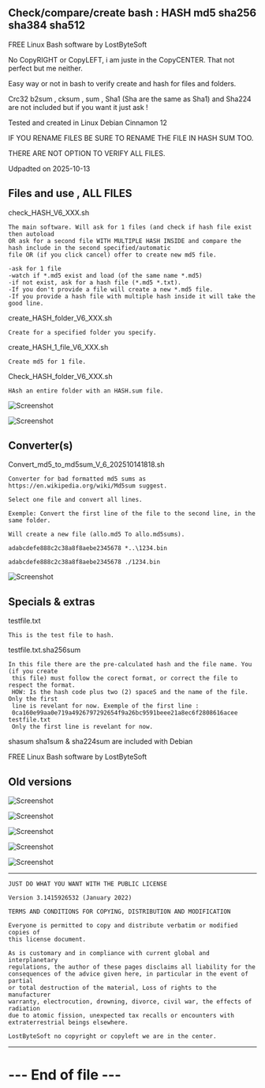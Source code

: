 
Check/compare/create bash : HASH md5 sha256 sha384 sha512
--------------------------------------------------------------------

FREE Linux Bash software by LostByteSoft

No CopyRIGHT or CopyLEFT, i am juste in the CopyCENTER. That not perfect but me neither.

Easy way or not in bash to verify create and hash for files and folders.

Crc32 b2sum , cksum , sum , Sha1 (Sha are the same as Sha1) and Sha224 are not included but if you want it just ask !

Tested and created in Linux Debian Cinnamon 12

IF YOU RENAME FILES BE SURE TO RENAME THE FILE IN HASH SUM TOO.

THERE ARE NOT OPTION TO VERIFY ALL FILES.

Udpadted on 2025-10-13

Files and use , ALL FILES
--------------------------------------------------------------------

check_HASH_V6_XXX.sh

	The main software. Will ask for 1 files (and check if hash file exist then autoload
	OR ask for a second file WITH MULTIPLE HASH INSIDE and compare the hash include in the second specified/automatic
	file OR (if you click cancel) offer to create new md5 file.
	
	-ask for 1 file
	-watch if *.md5 exist and load (of the same name *.md5)	
	-if not exist, ask for a hash file (*.md5 *.txt).
	-If you don't provide a file will create a new *.md5 file.
	-If you provide a hash file with multiple hash inside it will take the good line.


create_HASH_folder_V6_XXX.sh

	Create for a specified folder you specify.

create_HASH_1_file_V6_XXX.sh

	Create md5 for 1 file.

Check_HASH_folder_V6_XXX.sh

	HAsh an entire folder with an HASH.sum file.

![Screenshot](images/Picture_8.jpg)

![Screenshot](images/sha512.png)


Converter(s)
--------------------------------------------------------------------

Convert_md5_to_md5sum_V_6_202510141818.sh

	Converter for bad formatted md5 sums as https://en.wikipedia.org/wiki/Md5sum suggest.
	
	Select one file and convert all lines.

	Exemple: Convert the first line of the file to the second line, in the same folder.
	
	Will create a new file (allo.md5 To allo.md5sums).
	
	adabcdefe888c2c38a8f8aebe2345678 *..\1234.bin
	
	adabcdefe888c2c38a8f8aebe2345678 ./1234.bin
	
![Screenshot](images/Picture_10.png)


Specials & extras
--------------------------------------------------------------------

testfile.txt

	This is the test file to hash.

testfile.txt.sha256sum

	In this file there are the pre-calculated hash and the file name. You (if you create
	 this file) must follow the corect format, or correct the file to respect the format. 
	 HOW: Is the hash code plus two (2) spaceS and the name of the file. Only the first 
	 line is revelant for now. Exemple of the first line : 
	 0ca160e99aa0e719a4926797292654f9a26bc9591beee21a8ec6f2808616acee  testfile.txt 
	 Only the first line is revelant for now.


shasum sha1sum & sha224sum are included with Debian


FREE Linux Bash software by LostByteSoft

Old versions
--------------------------------------------------------------------

![Screenshot](images/2025-05.jpg)

![Screenshot](images/Picture_5.jpg)

![Screenshot](images/Picture_6.jpg)

![Screenshot](images/Picture_7.jpg)

![Screenshot](images/Picture_9.png)

--------------------------------------------------------------------

	JUST DO WHAT YOU WANT WITH THE PUBLIC LICENSE

	Version 3.1415926532 (January 2022)

	TERMS AND CONDITIONS FOR COPYING, DISTRIBUTION AND MODIFICATION
   
	Everyone is permitted to copy and distribute verbatim or modified copies of
	this license document.

	As is customary and in compliance with current global and interplanetary
	regulations, the author of these pages disclaims all liability for the
	consequences of the advice given here, in particular in the event of partial
	or total destruction of the material, Loss of rights to the manufacturer
	warranty, electrocution, drowning, divorce, civil war, the effects of radiation
	due to atomic fission, unexpected tax recalls or encounters with
	extraterrestrial beings elsewhere.

	LostByteSoft no copyright or copyleft we are in the center.

--------------------------------------------------------------------
# --- End of file ---
